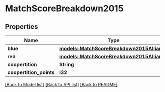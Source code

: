 # MatchScoreBreakdown2015

## Properties

Name | Type | Description | Notes
------------ | ------------- | ------------- | -------------
**blue** | [**models::MatchScoreBreakdown2015Alliance**](Match_Score_Breakdown_2015_Alliance.md) |  | 
**red** | [**models::MatchScoreBreakdown2015Alliance**](Match_Score_Breakdown_2015_Alliance.md) |  | 
**coopertition** | **String** |  | 
**coopertition_points** | **i32** |  | 

[[Back to Model list]](../README.md#documentation-for-models) [[Back to API list]](../README.md#documentation-for-api-endpoints) [[Back to README]](../README.md)


